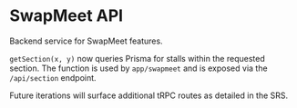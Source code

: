 # SwapMeet API

Backend service for SwapMeet features.

`getSection(x, y)` now queries Prisma for stalls within the requested section. The function is used by `app/swapmeet` and is exposed via the `/api/section` endpoint.

Future iterations will surface additional tRPC routes as detailed in the SRS.
